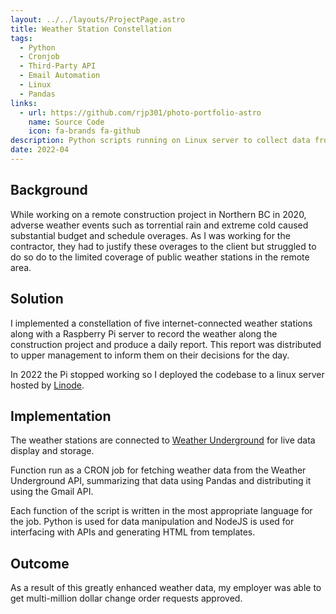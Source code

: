 ```yaml
---
layout: ../../layouts/ProjectPage.astro
title: Weather Station Constellation
tags:
  - Python
  - Cronjob
  - Third-Party API
  - Email Automation
  - Linux
  - Pandas
links: 
  - url: https://github.com/rjp301/photo-portfolio-astro
    name: Source Code
    icon: fa-brands fa-github
description: Python scripts running on Linux server to collect data from constellation of remote weather stations and send daily report to project management.
date: 2022-04
---
```


## Background

While working on a remote construction project in Northern BC in 2020, adverse weather events such as torrential rain and extreme cold caused substantial budget and schedule overages. As I was working for the contractor, they had to justify these overages to the client but struggled to do so do to the limited coverage of public weather stations in the remote area.

## Solution

I implemented a constellation of five internet-connected weather stations along with a Raspberry Pi server to record the weather along the construction project and produce a daily report. This report was distributed to upper management to inform them on their decisions for the day.

In 2022 the Pi stopped working so I deployed the codebase to a linux server hosted by [Linode](https://linode.com). 

## Implementation

The weather stations are connected to [Weather Underground](https://www.wunderground.com/) for live data display and storage. 

Function run as a CRON job for fetching weather data from the Weather Underground API, summarizing that data using Pandas and distributing it using the Gmail API.

Each function of the script is written in the most appropriate language for the job. Python is used for data manipulation and NodeJS is used for interfacing with APIs and generating HTML from templates.

## Outcome

As a result of this greatly enhanced weather data, my employer was able to get multi-million dollar change order requests approved.
